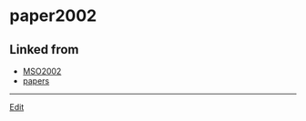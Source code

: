# paper2002

## Linked from

* [MSO2002](MSO2002.md)
* [papers](papers.md)


----
[Edit](https://github.com/vitroid/vitroid.github.io/edit/master/MD/paper2002.md)
